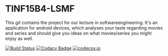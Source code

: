 # TINF15B4-LSMF
This git contains the project for our lecture in softwareengineering. It's an application for android devices, which analyses your taste regarding movies and series and should give you ideas on what movies/series you might enjoy as well. 

[![Build Status](https://travis-ci.org/WowItsSoftwareEngineering/TINF15B4-LSMF.svg?branch=master)](https://travis-ci.org/WowItsSoftwareEngineering/TINF15B4-LSMF) [![Codacy Badge](https://api.codacy.com/project/badge/Grade/24c91113fd2a47ddb693fe1d092ed3aa)](https://www.codacy.com/app/faxe1008/TINF15B4-LSMF?utm_source=github.com&amp;utm_medium=referral&amp;utm_content=WowItsSoftwareEngineering/TINF15B4-LSMF&amp;utm_campaign=Badge_Grade)
[![codecov.io](https://codecov.io/github/WowItsSoftwareEngineering/TINF15B4-LSMF/coverage.svg?branch=unittests)](https://codecov.io/github/WowItsSoftwareEngineering/TINF15B4-LSMF)
